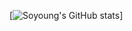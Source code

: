 [![Soyoung's GitHub stats](https://github-readme-stats.vercel.app/api?username=yoonsoyoung&show_icons=true)]
